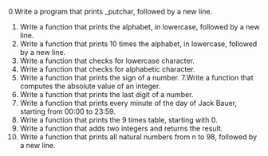 0.Write a program that prints _putchar, followed by a new line.
1. Write a function that prints the alphabet, in lowercase, followed by a new line.
3. Write a function that prints 10 times the alphabet, in lowercase, followed by a new line.
4. Write a function that checks for lowercase character. 
5. Write a function that checks for alphabetic character. 
6. Write a function that prints the sign of a number.
7.Write a function that computes the absolute value of an integer.
8. Write a function that prints the last digit of a number.
9. Write a function that prints every minute of the day of Jack Bauer, starting from 00:00 to 23:59.
10. Write a function that prints the 9 times table, starting with 0.
11. Write a function that adds two integers and returns the result.
12. Write a function that prints all natural numbers from n to 98, followed by a new line.
